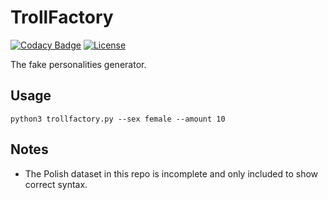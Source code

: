 # TrollFactory

[![Codacy Badge](https://api.codacy.com/project/badge/Grade/803cfecee34f4a28a402fca70da1ed6a)](https://app.codacy.com/gh/stanislawowski/TrollFactory?utm_source=github.com&utm_medium=referral&utm_content=stanislawowski/TrollFactory&utm_campaign=Badge_Grade_Settings)
[![License](https://img.shields.io/github/license/stanislawowski/TrollFactory.svg)](https://github.com/stanislawowski/TrollFactory)

The fake personalities generator.

## Usage
`python3 trollfactory.py --sex female --amount 10`

## Notes
   - The Polish dataset in this repo is incomplete and only included to show correct syntax.
